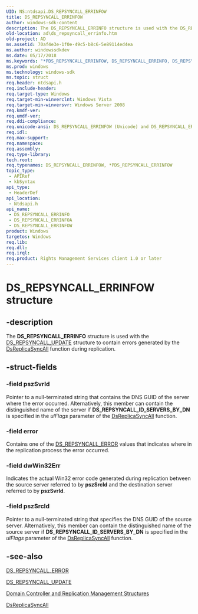 ```yaml
---
UID: NS:ntdsapi.DS_REPSYNCALL_ERRINFOW
title: DS_REPSYNCALL_ERRINFOW
author: windows-sdk-content
description: The DS_REPSYNCALL_ERRINFO structure is used with the DS_REPSYNCALL_UPDATE structure to contain errors generated by the DsReplicaSyncAll function during replication.
old-location: ad\ds_repsyncall_errinfo.htm
old-project: AD
ms.assetid: 70af4e3e-1f0e-49c5-b8c6-5e89114ed4ea
ms.author: windowssdkdev
ms.date: 05/17/2018
ms.keywords: "*PDS_REPSYNCALL_ERRINFOW, DS_REPSYNCALL_ERRINFO, DS_REPSYNCALL_ERRINFO structure [Active Directory], DS_REPSYNCALL_ERRINFOA, DS_REPSYNCALL_ERRINFOW, PDS_REPSYNCALL_ERRINFO, PDS_REPSYNCALL_ERRINFO structure pointer [Active Directory], _glines_ds_repsyncall_errinfo, ad.ds__repsyncall__errinfo, ad.ds_repsyncall_errinfo, ntdsapi/DS_REPSYNCALL_ERRINFO, ntdsapi/DS_REPSYNCALL_ERRINFOA, ntdsapi/DS_REPSYNCALL_ERRINFOW, ntdsapi/PDS_REPSYNCALL_ERRINFO"
ms.prod: windows
ms.technology: windows-sdk
ms.topic: struct
req.header: ntdsapi.h
req.include-header: 
req.target-type: Windows
req.target-min-winverclnt: Windows Vista
req.target-min-winversvr: Windows Server 2008
req.kmdf-ver: 
req.umdf-ver: 
req.ddi-compliance: 
req.unicode-ansi: DS_REPSYNCALL_ERRINFOW (Unicode) and DS_REPSYNCALL_ERRINFOA (ANSI)
req.idl: 
req.max-support: 
req.namespace: 
req.assembly: 
req.type-library: 
tech.root: 
req.typenames: DS_REPSYNCALL_ERRINFOW, *PDS_REPSYNCALL_ERRINFOW
topic_type:
 - APIRef
 - kbSyntax
api_type:
 - HeaderDef
api_location:
 - Ntdsapi.h
api_name:
 - DS_REPSYNCALL_ERRINFO
 - DS_REPSYNCALL_ERRINFOA
 - DS_REPSYNCALL_ERRINFOW
product: Windows
targetos: Windows
req.lib: 
req.dll: 
req.irql: 
req.product: Rights Management Services client 1.0 or later
---
```


# DS_REPSYNCALL_ERRINFOW structure


## -description


The <b>DS_REPSYNCALL_ERRINFO</b> structure is used with the <a href="https://msdn.microsoft.com/3b0005cb-0fb6-492c-89e5-8a18a88f881b">DS_REPSYNCALL_UPDATE</a> structure to contain errors generated by the 
<a href="https://msdn.microsoft.com/2608adde-4f18-4048-a96f-d736ff09cd4b">DsReplicaSyncAll</a> function during replication.


## -struct-fields




### -field pszSvrId

Pointer to a null-terminated string that contains the DNS GUID of the server where the error occurred. Alternatively, this member can contain the distinguished name of the server if <b>DS_REPSYNCALL_ID_SERVERS_BY_DN</b> is specified in the <i>ulFlags</i> parameter of the <a href="https://msdn.microsoft.com/2608adde-4f18-4048-a96f-d736ff09cd4b">DsReplicaSyncAll</a> function.


### -field error

Contains one of the <a href="https://msdn.microsoft.com/9c020046-ab52-4676-931e-12ce176e93fb">DS_REPSYNCALL_ERROR</a> values that indicates where in the replication process the error occurred.


### -field dwWin32Err

Indicates the actual Win32 error code generated during replication between the source server referred to by <b>pszSrcId</b> and the destination server referred to by <b>pszSvrId</b>.


### -field pszSrcId

Pointer to a null-terminated string that specifies the DNS GUID of the source server. Alternatively, this member can contain the distinguished name of the source server if <b>DS_REPSYNCALL_ID_SERVERS_BY_DN</b> is specified in the <i>ulFlags</i> parameter of the <a href="https://msdn.microsoft.com/2608adde-4f18-4048-a96f-d736ff09cd4b">DsReplicaSyncAll</a> function.


## -see-also




<a href="https://msdn.microsoft.com/9c020046-ab52-4676-931e-12ce176e93fb">DS_REPSYNCALL_ERROR</a>



<a href="https://msdn.microsoft.com/3b0005cb-0fb6-492c-89e5-8a18a88f881b">DS_REPSYNCALL_UPDATE</a>



<a href="https://msdn.microsoft.com/42b20d3b-1799-4f5f-b74e-fe9284dd8ac3">Domain Controller and Replication Management Structures</a>



<a href="https://msdn.microsoft.com/2608adde-4f18-4048-a96f-d736ff09cd4b">DsReplicaSyncAll</a>
 

 

